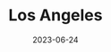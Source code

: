---
title: "Los Angeles"
cc-type: city
borders:
  - Pacific Ocean
date: 2023-06-24
hashtag: los-angeles
state:
  - California
tags:
  - city
  - California
---
